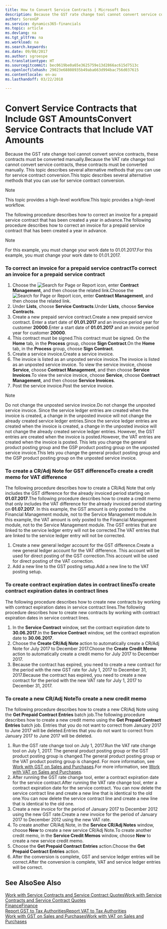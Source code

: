```yaml
---
title: How to Convert Service Contracts | Microsoft Docs
description: Because the GST rate change tool cannot convert service contracts, these contracts must be converted manually. This topic describes several alternative methods that you can use for service contract conversion.
author: SorenGP
ms.service: dynamics365-financials
ms.topic: article
ms.devlang: na
ms.tgt_pltfrm: na
ms.workload: na
ms.search.keywords: 
ms.date: 09/08/2017
ms.author: sgroespe
ms.translationtype: HT
ms.sourcegitcommit: bec0619be0a65e3625759e13d2866ac615d7513c
ms.openlocfilehash: 29023e68808935b49aba663d994bac756d037615
ms.contentlocale: en-au
ms.lasthandoff: 03/22/2018

---
```

# <a name="convert-service-contracts-that-include-vat-amounts"></a><span data-ttu-id="5b04f-104">Convert Service Contracts that Include GST Amounts</span><span class="sxs-lookup"><span data-stu-id="5b04f-104">Convert Service Contracts that Include VAT Amounts</span></span>
<span data-ttu-id="5b04f-105">Because the GST rate change tool cannot convert service contracts, these contracts must be converted manually.</span><span class="sxs-lookup"><span data-stu-id="5b04f-105">Because the VAT rate change tool cannot convert service contracts, these contracts must be converted manually.</span></span> <span data-ttu-id="5b04f-106">This topic describes several alternative methods that you can use for service contract conversion.</span><span class="sxs-lookup"><span data-stu-id="5b04f-106">This topic describes several alternative methods that you can use for service contract conversion.</span></span>  

> [!NOTE]  
>  <span data-ttu-id="5b04f-107">This topic provides a high-level workflow.</span><span class="sxs-lookup"><span data-stu-id="5b04f-107">This topic provides a high-level workflow.</span></span>  

 <span data-ttu-id="5b04f-108">The following procedure describes how to correct an invoice for a prepaid service contract that has been created a year in advance.</span><span class="sxs-lookup"><span data-stu-id="5b04f-108">The following procedure describes how to correct an invoice for a prepaid service contract that has been created a year in advance.</span></span>  

> [!NOTE]  
>  <span data-ttu-id="5b04f-109">For this example, you must change your work date to 01.01.2017.</span><span class="sxs-lookup"><span data-stu-id="5b04f-109">For this example, you must change your work date to 01.01.2017.</span></span>  

### <a name="to-correct-an-invoice-for-a-prepaid-service-contract"></a><span data-ttu-id="5b04f-110">To correct an invoice for a prepaid service contract</span><span class="sxs-lookup"><span data-stu-id="5b04f-110">To correct an invoice for a prepaid service contract</span></span>  
1. <span data-ttu-id="5b04f-111">Choose the ![Search for Page or Report](media/ui-search/search_small.png "Search for Page or Report icon") icon, enter **Contract Management**, and then choose the related link.</span><span class="sxs-lookup"><span data-stu-id="5b04f-111">Choose the ![Search for Page or Report](media/ui-search/search_small.png "Search for Page or Report icon") icon, enter **Contract Management**, and then choose the related link.</span></span>  
2. <span data-ttu-id="5b04f-112">Under **Lists**, choose **Service Contracts**.</span><span class="sxs-lookup"><span data-stu-id="5b04f-112">Under **Lists**, choose **Service Contracts**.</span></span>  
3. <span data-ttu-id="5b04f-113">Create a new prepaid service contract.</span><span class="sxs-lookup"><span data-stu-id="5b04f-113">Create a new prepaid service contract.</span></span> <span data-ttu-id="5b04f-114">Enter a start date of **01.01.2017** and an invoice period year for customer **20000**.</span><span class="sxs-lookup"><span data-stu-id="5b04f-114">Enter a start date of **01.01.2017** and an invoice period year for customer **20000**.</span></span>  
4. <span data-ttu-id="5b04f-115">This contract must be signed.</span><span class="sxs-lookup"><span data-stu-id="5b04f-115">This contract must be signed.</span></span> <span data-ttu-id="5b04f-116">On the **Home** tab, in the **Process** group, choose **Sign Contract**.</span><span class="sxs-lookup"><span data-stu-id="5b04f-116">On the **Home** tab, in the **Process** group, choose **Sign Contract**.</span></span>  
5. <span data-ttu-id="5b04f-117">Create a service invoice.</span><span class="sxs-lookup"><span data-stu-id="5b04f-117">Create a service invoice.</span></span>
6. <span data-ttu-id="5b04f-118">The invoice is listed as an unposted service invoice.</span><span class="sxs-lookup"><span data-stu-id="5b04f-118">The invoice is listed as an unposted service invoice.</span></span> <span data-ttu-id="5b04f-119">To view the service invoice, choose **Service**, choose **Contract Management**, and then choose **Service Invoices**.</span><span class="sxs-lookup"><span data-stu-id="5b04f-119">To view the service invoice, choose **Service**, choose **Contract Management**, and then choose **Service Invoices**.</span></span>  
7. <span data-ttu-id="5b04f-120">Post the service invoice.</span><span class="sxs-lookup"><span data-stu-id="5b04f-120">Post the service invoice.</span></span>  

> [!NOTE]  
>  <span data-ttu-id="5b04f-121">Do not change the unposted service invoice.</span><span class="sxs-lookup"><span data-stu-id="5b04f-121">Do not change the unposted service invoice.</span></span> <span data-ttu-id="5b04f-122">Since the service ledger entries are created when the invoice is created, a change in the unposted invoice will not change the already created service ledger entries.</span><span class="sxs-lookup"><span data-stu-id="5b04f-122">Since the service ledger entries are created when the invoice is created, a change in the unposted invoice will not change the already created service ledger entries.</span></span> <span data-ttu-id="5b04f-123">However, the GST entries are created when the invoice is posted.</span><span class="sxs-lookup"><span data-stu-id="5b04f-123">However, the VAT entries are created when the invoice is posted.</span></span> <span data-ttu-id="5b04f-124">This lets you change the general product posting group and the GSP product posting group on the unposted service invoice.</span><span class="sxs-lookup"><span data-stu-id="5b04f-124">This lets you change the general product posting group and the GSP product posting group on the unposted service invoice.</span></span>  

### <a name="to-create-a-credit-memo-for-vat-difference"></a><span data-ttu-id="5b04f-125">To create a CR/Adj Note for GST difference</span><span class="sxs-lookup"><span data-stu-id="5b04f-125">To create a credit memo for VAT difference</span></span>  
<span data-ttu-id="5b04f-126">The following procedure describes how to create a CR/Adj Note that only includes the GST difference for the already invoiced period starting on **01.07.2017**.</span><span class="sxs-lookup"><span data-stu-id="5b04f-126">The following procedure describes how to create a credit memo that only includes the VAT difference for the already invoiced period starting on **01.07.2017**.</span></span> <span data-ttu-id="5b04f-127">In this example, the GST amount is only posted to the Financial Management module, not to the Service Management module.</span><span class="sxs-lookup"><span data-stu-id="5b04f-127">In this example, the VAT amount is only posted to the Financial Management module, not to the Service Management module.</span></span> <span data-ttu-id="5b04f-128">The GST entries that are linked to the service ledger entry will not be corrected.</span><span class="sxs-lookup"><span data-stu-id="5b04f-128">The VAT entries that are linked to the service ledger entry will not be corrected.</span></span>  

1. <span data-ttu-id="5b04f-129">Create a new general ledger account for the GST difference.</span><span class="sxs-lookup"><span data-stu-id="5b04f-129">Create a new general ledger account for the VAT difference.</span></span> <span data-ttu-id="5b04f-130">This account will be used for direct posting of the GST correction.</span><span class="sxs-lookup"><span data-stu-id="5b04f-130">This account will be used for direct posting of the VAT correction.</span></span>  
2. <span data-ttu-id="5b04f-131">Add a new line to the GST posting setup.</span><span class="sxs-lookup"><span data-stu-id="5b04f-131">Add a new line to the VAT posting setup.</span></span>  

### <a name="to-create-contract-expiration-dates-in-contract-lines"></a><span data-ttu-id="5b04f-132">To create contract expiration dates in contract lines</span><span class="sxs-lookup"><span data-stu-id="5b04f-132">To create contract expiration dates in contract lines</span></span>  
<span data-ttu-id="5b04f-133">The following procedure describes how to create new contracts by working with contract expiration dates in service contract lines.</span><span class="sxs-lookup"><span data-stu-id="5b04f-133">The following procedure describes how to create new contracts by working with contract expiration dates in service contract lines.</span></span>  

1. <span data-ttu-id="5b04f-134">In the **Service Contract** window, set the contract expiration date to **30.06.2017**.</span><span class="sxs-lookup"><span data-stu-id="5b04f-134">In the **Service Contract** window, set the contract expiration date to **30.06.2017**.</span></span>  
2. <span data-ttu-id="5b04f-135">Choose the **Create CR/Adj Note** action to automatically create a CR/Adj Note for July 2017 to December 2017.</span><span class="sxs-lookup"><span data-stu-id="5b04f-135">Choose the **Create Credit Memo** action to automatically create a credit memo for July 2017 to December 2017.</span></span>  
3. <span data-ttu-id="5b04f-136">Because the contract has expired, you need to create a new contract for the period with the new GST rate for July 1, 2017 to December 31, 2017.</span><span class="sxs-lookup"><span data-stu-id="5b04f-136">Because the contract has expired, you need to create a new contract for the period with the new VAT rate for July 1, 2017 to December 31, 2017.</span></span>  

### <a name="to-create-a-new-credit-memo"></a><span data-ttu-id="5b04f-137">To create a new CR/Adj Note</span><span class="sxs-lookup"><span data-stu-id="5b04f-137">To create a new credit memo</span></span>  
<span data-ttu-id="5b04f-138">The following procedure describes how to create a new CR/Adj Note using the **Get Prepaid Contract Entries** batch job.</span><span class="sxs-lookup"><span data-stu-id="5b04f-138">The following procedure describes how to create a new credit memo using the **Get Prepaid Contract Entries** batch job.</span></span> <span data-ttu-id="5b04f-139">Entries that you do not want to correct from January 2017 to June 2017 will be deleted.</span><span class="sxs-lookup"><span data-stu-id="5b04f-139">Entries that you do not want to correct from January 2017 to June 2017 will be deleted.</span></span>  

1. <span data-ttu-id="5b04f-140">Run the GST rate change tool on July 1, 2017.</span><span class="sxs-lookup"><span data-stu-id="5b04f-140">Run the VAT rate change tool on July 1, 2017.</span></span> <span data-ttu-id="5b04f-141">The general product posting group or the GST product posting group is changed.</span><span class="sxs-lookup"><span data-stu-id="5b04f-141">The general product posting group or the VAT product posting group is changed.</span></span> <span data-ttu-id="5b04f-142">For more information, see [Work with GST on Sales and Purchases](finance-work-with-vat.md).</span><span class="sxs-lookup"><span data-stu-id="5b04f-142">For more information, see [Work with VAT on Sales and Purchases](finance-work-with-vat.md).</span></span>  
2. <span data-ttu-id="5b04f-143">After running the GST rate change tool, enter a contract expiration date for the service contract.</span><span class="sxs-lookup"><span data-stu-id="5b04f-143">After running the VAT rate change tool, enter a contract expiration date for the service contract.</span></span> <span data-ttu-id="5b04f-144">You can now delete the service contract line and create a new line that is identical to the old one.</span><span class="sxs-lookup"><span data-stu-id="5b04f-144">You can now delete the service contract line and create a new line that is identical to the old one.</span></span>  
3. <span data-ttu-id="5b04f-145">Create a new invoice for the period of January 2017 to December 2012 using the new GST rate.</span><span class="sxs-lookup"><span data-stu-id="5b04f-145">Create a new invoice for the period of January 2017 to December 2012 using the new VAT rate.</span></span>  
4. <span data-ttu-id="5b04f-146">To create another CR/Adj Note, in the **Service CR/Adj Notes** window, choose **New** to create a new service CR/Adj Note.</span><span class="sxs-lookup"><span data-stu-id="5b04f-146">To create another credit memo, in the **Service Credit Memos** window, choose **New** to create a new service credit memo.</span></span>  
5. <span data-ttu-id="5b04f-147">Choose the **Get Prepaid Contract Entries** action.</span><span class="sxs-lookup"><span data-stu-id="5b04f-147">Choose the **Get Prepaid Contract Entries** action.</span></span>  
6. <span data-ttu-id="5b04f-148">After the conversion is complete, GST and service ledger entries will be correct.</span><span class="sxs-lookup"><span data-stu-id="5b04f-148">After the conversion is complete, VAT and service ledger entries will be correct.</span></span>  

## <a name="see-also"></a><span data-ttu-id="5b04f-149">See Also</span><span class="sxs-lookup"><span data-stu-id="5b04f-149">See Also</span></span>  
[<span data-ttu-id="5b04f-150">Work with Service Contracts and Service Contract Quotes</span><span class="sxs-lookup"><span data-stu-id="5b04f-150">Work with Service Contracts and Service Contract Quotes</span></span>](service-how-to-create-service-contracts-and-service-contract-quotes.md)  
[<span data-ttu-id="5b04f-151">Finance</span><span class="sxs-lookup"><span data-stu-id="5b04f-151">Finance</span></span>](finance.md)  
[<span data-ttu-id="5b04f-152">Report GST to Tax Authorities</span><span class="sxs-lookup"><span data-stu-id="5b04f-152">Report VAT to Tax Authorities</span></span>](finance-how-report-vat.md)  
[<span data-ttu-id="5b04f-153">Work with GST on Sales and Purchases</span><span class="sxs-lookup"><span data-stu-id="5b04f-153">Work with VAT on Sales and Purchases</span></span>](finance-work-with-vat.md)  

